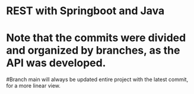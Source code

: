 # REST with Springboot and Java

# Note that the commits were divided and organized by branches, as the API was developed.

#Branch main will always be updated entire project with the latest commit, for a more linear view.